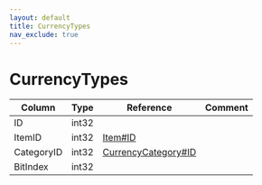 ```yaml
---
layout: default
title: CurrencyTypes
nav_exclude: true
---
```

# CurrencyTypes

| Column | Type | Reference | Comment |
|--------|------|-----------|---------|
|ID|int32|||
|ItemID|int32|[Item#ID](Item)||
|CategoryID|int32|[CurrencyCategory#ID](CurrencyCategory)||
|BitIndex|int32|||
